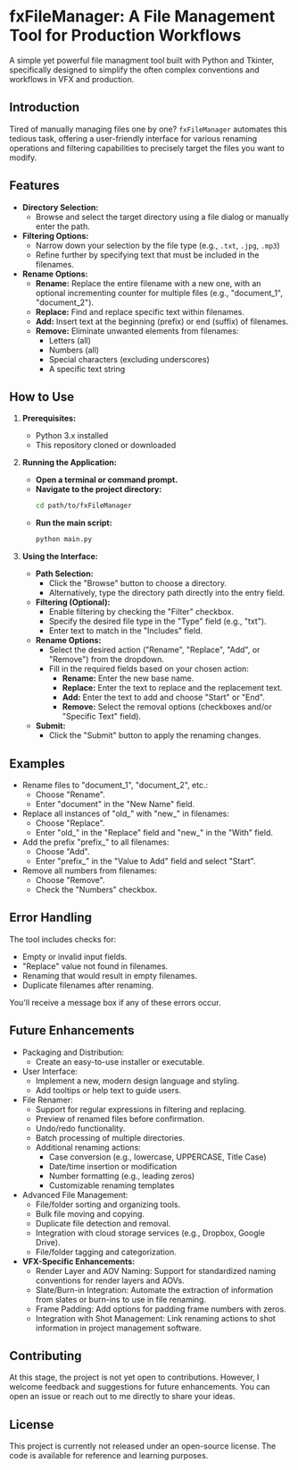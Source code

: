 # fxFileManager: A File Management Tool for Production Workflows

A simple yet powerful file managment tool built with Python and Tkinter, specifically designed to simplify the often complex conventions and workflows in VFX and production.

## Introduction

Tired of manually managing files one by one? `fxFileManager` automates this tedious task, offering a user-friendly interface for various renaming operations and filtering capabilities to precisely target the files you want to modify.

## Features

- **Directory Selection:**
    - Browse and select the target directory using a file dialog or manually enter the path.
- **Filtering Options:**
    - Narrow down your selection by the file type (e.g., `.txt`, `.jpg`, `.mp3`)
    - Refine further by specifying text that must be included in the filenames.
- **Rename Options:**
    - **Rename:** Replace the entire filename with a new one, with an optional incrementing counter for multiple files (e.g., "document_1", "document_2").
    - **Replace:** Find and replace specific text within filenames.
    - **Add:** Insert text at the beginning (prefix) or end (suffix) of filenames.
    - **Remove:** Eliminate unwanted elements from filenames:
        - Letters (all)
        - Numbers (all)
        - Special characters (excluding underscores)
        - A specific text string

## How to Use

1. **Prerequisites:**
   - Python 3.x installed
   - This repository cloned or downloaded
   
2. **Running the Application:**
   - **Open a terminal or command prompt.**
   - **Navigate to the project directory:**
     ```bash
     cd path/to/fxFileManager
     ```
   - **Run the main script:**
     ```bash
     python main.py
     ```

3. **Using the Interface:**

   - **Path Selection:**
     - Click the "Browse" button to choose a directory.
     - Alternatively, type the directory path directly into the entry field.
   - **Filtering (Optional):**
     - Enable filtering by checking the "Filter" checkbox.
     - Specify the desired file type in the "Type" field (e.g., "txt").
     - Enter text to match in the "Includes" field.
   - **Rename Options:**
     - Select the desired action ("Rename", "Replace", "Add", or "Remove") from the dropdown.
     - Fill in the required fields based on your chosen action:
       - **Rename:** Enter the new base name.
       - **Replace:** Enter the text to replace and the replacement text.
       - **Add:** Enter the text to add and choose "Start" or "End".
       - **Remove:** Select the removal options (checkboxes and/or "Specific Text" field).
   - **Submit:**
     - Click the "Submit" button to apply the renaming changes.

## Examples
- Rename files to "document_1", "document_2", etc.:
  - Choose "Rename".
  - Enter "document" in the "New Name" field.
- Replace all instances of "old_" with "new_" in filenames:
  - Choose "Replace".
  - Enter "old_" in the "Replace" field and "new_" in the "With" field.
- Add the prefix "prefix_" to all filenames:
  - Choose "Add".
  - Enter "prefix_" in the "Value to Add" field and select "Start".
- Remove all numbers from filenames:
  - Choose "Remove".
  - Check the "Numbers" checkbox.

## Error Handling

The tool includes checks for:
- Empty or invalid input fields.
- "Replace" value not found in filenames.
- Renaming that would result in empty filenames.
- Duplicate filenames after renaming.

You'll receive a message box if any of these errors occur.

## Future Enhancements

- Packaging and Distribution:
  - Create an easy-to-use installer or executable.
- User Interface:
  - Implement a new, modern design language and styling.
  - Add tooltips or help text to guide users.
- File Renamer:
  - Support for regular expressions in filtering and replacing.
  - Preview of renamed files before confirmation.
  - Undo/redo functionality.
  - Batch processing of multiple directories.
  - Additional renaming actions:
    - Case conversion (e.g., lowercase, UPPERCASE, Title Case)
    - Date/time insertion or modification
    - Number formatting (e.g., leading zeros)
    - Customizable renaming templates
- Advanced File Management:
  - File/folder sorting and organizing tools.
  - Bulk file moving and copying.
  - Duplicate file detection and removal.
  - Integration with cloud storage services (e.g., Dropbox, Google Drive).
  - File/folder tagging and categorization.
- **VFX-Specific Enhancements:**
  - Render Layer and AOV Naming: Support for standardized naming conventions for render layers and AOVs.
  - Slate/Burn-in Integration: Automate the extraction of information from slates or burn-ins to use in file renaming.
  - Frame Padding: Add options for padding frame numbers with zeros.
  - Integration with Shot Management: Link renaming actions to shot information in project management software.

## Contributing
At this stage, the project is not yet open to contributions. However, I welcome feedback and suggestions for future enhancements. You can open an issue or reach out to me directly to share your ideas.

## License
This project is currently not released under an open-source license. The code is available for reference and learning purposes.